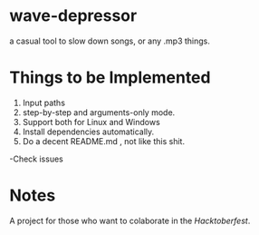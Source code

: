 # wave-depressor
a casual tool to slow down songs, or any .mp3 things.

# Things to be Implemented
1. Input paths
2. step-by-step and arguments-only mode.
3. Support both for Linux and Windows
4. Install dependencies automatically.
5. Do a decent README.md , not like this shit.

-Check issues

# Notes
A project for those who want to colaborate in the *Hacktoberfest*.
